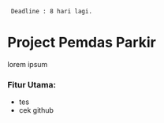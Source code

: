 ``` Deadline : 8 hari lagi.```
# Project Pemdas Parkir

lorem ipsum

### Fitur Utama:
- tes
- cek github
